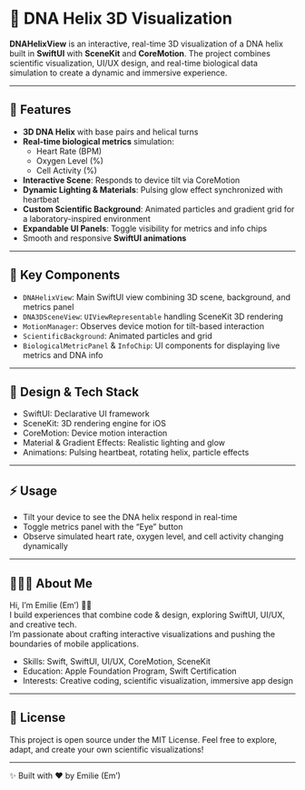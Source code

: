 # 🧬 DNA Helix 3D Visualization

**DNAHelixView** is an interactive, real-time 3D visualization of a DNA helix built in **SwiftUI** with **SceneKit** and **CoreMotion**. The project combines scientific visualization, UI/UX design, and real-time biological data simulation to create a dynamic and immersive experience.

---

## 🔹 Features

- **3D DNA Helix** with base pairs and helical turns
- **Real-time biological metrics** simulation:
  - Heart Rate (BPM)
  - Oxygen Level (%)
  - Cell Activity (%)
- **Interactive Scene**: Responds to device tilt via CoreMotion
- **Dynamic Lighting & Materials**: Pulsing glow effect synchronized with heartbeat
- **Custom Scientific Background**: Animated particles and gradient grid for a laboratory-inspired environment
- **Expandable UI Panels**: Toggle visibility for metrics and info chips
- Smooth and responsive **SwiftUI animations**

---

## 🎯 Key Components

- `DNAHelixView`: Main SwiftUI view combining 3D scene, background, and metrics panel
- `DNA3DSceneView`: `UIViewRepresentable` handling SceneKit 3D rendering
- `MotionManager`: Observes device motion for tilt-based interaction
- `ScientificBackground`: Animated particles and grid
- `BiologicalMetricPanel` & `InfoChip`: UI components for displaying live metrics and DNA info

---

## 🎨 Design & Tech Stack

- SwiftUI: Declarative UI framework
- SceneKit: 3D rendering engine for iOS
- CoreMotion: Device motion interaction
- Material & Gradient Effects: Realistic lighting and glow
- Animations: Pulsing heartbeat, rotating helix, particle effects

---

## ⚡ Usage

- Tilt your device to see the DNA helix respond in real-time
- Toggle metrics panel with the “Eye” button
- Observe simulated heart rate, oxygen level, and cell activity changing dynamically

---

## 👩🏻‍💻 About Me

Hi, I’m Emilie (Em’) 👋🏼  
I build experiences that combine code & design, exploring SwiftUI, UI/UX, and creative tech.  
I’m passionate about crafting interactive visualizations and pushing the boundaries of mobile applications.  

- Skills: Swift, SwiftUI, UI/UX, CoreMotion, SceneKit  
- Education: Apple Foundation Program, Swift Certification  
- Interests: Creative coding, scientific visualization, immersive app design  

---

## 📝 License

This project is open source under the MIT License. Feel free to explore, adapt, and create your own scientific visualizations!

---

✨ Built with ❤️ by Emilie (Em’)
